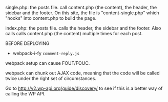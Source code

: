 single.php: the posts file. call content.php (the content), the header, the sidebar and the footer. On this site, the file is "content-single.php" which "hooks" into content.php to build the page.

index.php: the posts file. calls the header, the sidebar and the footer. Also calls calls content.php (the content) multiple times for each post.

BEFORE DEPLOYING
* webpack-i-fy `comment-reply.js`

webpack setup can cause FOUT/FOUC.

webpack can chunk out AJAX code, meaning that the code will be called twice under the right set of circumstances.

Go to http://v2.wp-api.org/guide/discovery/ to see if this is a better way of calling the WP API.